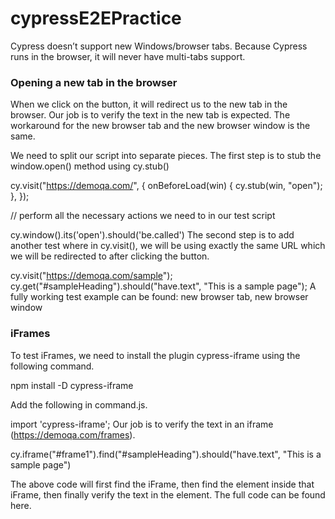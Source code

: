# cypressE2EPractice
Cypress doesn’t support new Windows/browser tabs. Because Cypress runs in the browser, it will never have multi-tabs support. 

### Opening a new tab in the browser
When we click on the button, it will redirect us to the new tab in the browser. Our job is to verify the text in the new tab is expected. The workaround for the new browser tab and the new browser window is the same.

We need to split our script into separate pieces. The first step is to stub the window.open() method using cy.stub()

 cy.visit("https://demoqa.com/", {
      onBeforeLoad(win) {
        cy.stub(win, "open");
      },
    });

// perform all the necessary actions we need to in our test script

cy.window().its('open').should('be.called')
The second step is to add another test where in cy.visit(), we will be using exactly the same URL which we will be redirected to after clicking the button.

cy.visit("https://demoqa.com/sample");
    cy.get("#sampleHeading").should("have.text", "This is a sample page");
A fully working test example can be found: new browser tab, new browser window

### iFrames
To test iFrames, we need to install the plugin cypress-iframe using the following command.

npm install -D cypress-iframe

Add the following in command.js.

import 'cypress-iframe';
Our job is to verify the text in an iframe (https://demoqa.com/frames).

cy.iframe("#frame1").find("#sampleHeading").should("have.text", "This is a sample page")

The above code will first find the iFrame, then find the element inside that iFrame, then finally verify the text in the element. The full code can be found here.